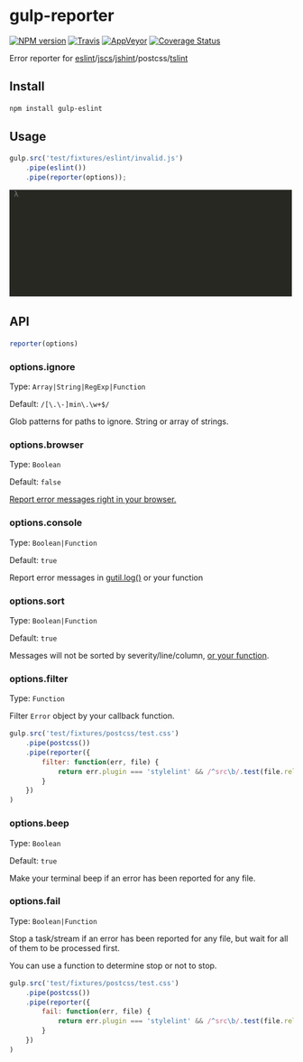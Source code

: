 gulp-reporter
======

[![NPM version](https://img.shields.io/npm/v/gulp-reporter.svg?style=flat-square)](https://www.npmjs.com/package/gulp-reporter)
[![Travis](https://img.shields.io/travis/gucong3000/gulp-reporter.svg?&label=Linux)](https://travis-ci.org/gucong3000/gulp-reporter)
[![AppVeyor](https://img.shields.io/appveyor/ci/gucong3000/gulp-reporter.svg?&label=Windows)](https://ci.appveyor.com/project/gucong3000/gulp-reporter)
[![Coverage Status](https://img.shields.io/coveralls/gucong3000/gulp-reporter.svg)](https://coveralls.io/r/gucong3000/gulp-reporter)

Error reporter for [eslint](https://github.com/adametry/gulp-eslint)/[jscs](https://github.com/jscs-dev/gulp-jscs)/[jshint](https://github.com/spalger/gulp-jshint)/postcss/[tslint](https://github.com/panuhorsmalahti/gulp-tslint)

## Install

```bash
npm install gulp-eslint
```

## Usage

```js
gulp.src('test/fixtures/eslint/invalid.js')
	.pipe(eslint())
	.pipe(reporter(options));
```

![demo](demo.gif)

## API

```js
reporter(options)
```

### options.ignore

Type: `Array|String|RegExp|Function`

Default: `/[\.\-]min\.\w+$/`

Glob patterns for paths to ignore. String or array of strings.

### options.browser

Type: `Boolean`

Default: `false`

[Report error messages right in your browser.](http://postcss.github.io/postcss-browser-reporter/screenshot.png)

### options.console

Type: `Boolean|Function`

Default: `true`

Report error messages in [gutil.log()](https://github.com/gulpjs/gulp-util#logmsg) or your function

### options.sort

Type: `Boolean|Function`

Default: `true`

Messages will not be sorted by severity/line/column, [or your function](https://developer.mozilla.org/en/docs/Web/JavaScript/Reference/Global_Objects/Array/sort).

### options.filter

Type: `Function`

Filter `Error` object by your callback function.

```js
gulp.src('test/fixtures/postcss/test.css')
	.pipe(postcss())
	.pipe(reporter({
		filter: function(err, file) {
			return err.plugin === 'stylelint' && /^src\b/.test(file.relative);
		}
	})
)
```

### options.beep

Type: `Boolean`

Default: `true`

Make your terminal beep if an error has been reported for any file.

### options.fail

Type: `Boolean|Function`

Stop a task/stream if an error has been reported for any file, but wait for all of them to be processed first.

You can use a function to determine stop or not to stop.

```js
gulp.src('test/fixtures/postcss/test.css')
	.pipe(postcss())
	.pipe(reporter({
		fail: function(err, file) {
			return err.plugin === 'stylelint' && /^src\b/.test(file.relative);
		}
	})
)
```
